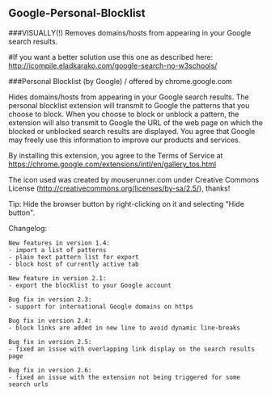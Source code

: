 ## Google-Personal-Blocklist

###VISUALLY(!) Removes domains/hosts from appearing in your Google search results.

#If you want a better solution use this one as described here: http://icompile.eladkarako.com/google-search-no-w3schools/

###Personal Blocklist (by Google) / offered by chrome.google.com

Hides domains/hosts from appearing in your Google search results.
The personal blocklist extension will transmit to Google the patterns that you choose to block. When you choose to block or unblock a pattern, the extension will also transmit to Google the URL of the web page on which the blocked or unblocked search results are displayed. You agree that Google may freely use this information to improve our products and services.

By installing this extension, you agree to the Terms of Service at https://chrome.google.com/extensions/intl/en/gallery_tos.html

The icon used was created by mouserunner.com under Creative Commons License (http://creativecommons.org/licenses/by-sa/2.5/), thanks!

Tip: Hide the browser button by right-clicking on it and selecting "Hide button".

Changelog:
```
New features in version 1.4:
- import a list of patterns
- plain text pattern list for export
- block host of currently active tab

New feature in version 2.1:
- export the blocklist to your Google account

Bug fix in version 2.3:
- support for international Google domains on https

Bug fix in version 2.4:
- block links are added in new line to avoid dynamic line-breaks

Bug fix in version 2.5:
- fixed an issue with overlapping link display on the search results page

Bug fix in version 2.6:
- fixed an issue with the extension not being triggered for some search urls
```